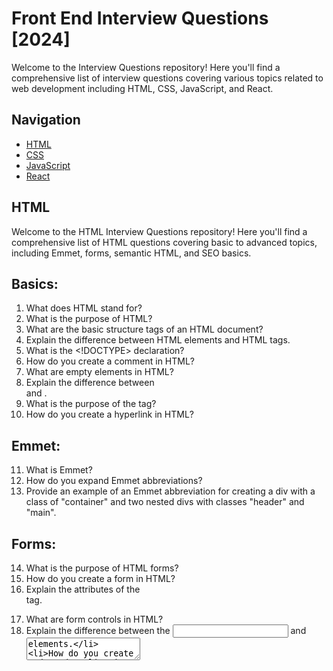 # Front End Interview Questions [2024]

Welcome to the Interview Questions repository! Here you'll find a comprehensive list of interview questions covering various topics related to web development including HTML, CSS, JavaScript, and React.

## Navigation

- [HTML](#html)
- [CSS](#css)
- [JavaScript](#javascript)
- [React](#react)

## HTML <a name="html"></a>

Welcome to the HTML Interview Questions repository! Here you'll find a comprehensive list of HTML questions covering basic to advanced topics, including Emmet, forms, semantic HTML, and SEO basics.

## Basics:

1. What does HTML stand for?
2. What is the purpose of HTML?
3. What are the basic structure tags of an HTML document?
4. Explain the difference between HTML elements and HTML tags.
5. What is the <!DOCTYPE> declaration?
6. How do you create a comment in HTML?
7. What are empty elements in HTML?
8. Explain the difference between <div> and <span>.
9. What is the purpose of the <meta> tag?
10. How do you create a hyperlink in HTML?

## Emmet:

11. What is Emmet?
12. How do you expand Emmet abbreviations?
13. Provide an example of an Emmet abbreviation for creating a div with a class of "container" and two nested divs with classes "header" and "main".

## Forms:

14. What is the purpose of HTML forms?
15. How do you create a form in HTML?
16. Explain the attributes of the <form> tag.
17. What are form controls in HTML?
18. Explain the difference between the <input> and <textarea> elements.
19. How do you create a drop-down list in HTML?
20. Explain the purpose of the "required" attribute in form elements.
21. What is the difference between the "GET" and "POST" methods in form submission?

## Semantic HTML:

22. What is semantic HTML?
23. Provide examples of semantic HTML tags.
24. Why is semantic HTML important for accessibility and SEO?
25. Explain the purpose of the <header>, <footer>, <nav>, and <article> tags.
26. How does semantic HTML improve website structure and readability?

## SEO Basics:

27. What is SEO?
28. How does HTML structure affect SEO?
29. Explain the importance of using descriptive <title> tags.
30. What is the purpose of the <meta name="description"> tag?
31. How do you create a proper HTML hierarchy for SEO?
32. Explain the significance of using alt attributes in <img> tags for SEO.
33. How can structured data markup benefit SEO?

## Advanced:

34. What are HTML5 semantic elements?
35. Explain the difference between HTML and XHTML.
36. How do you embed audio and video in HTML?
37. What is the purpose of the <canvas> element?
38. How do you embed SVG (Scalable Vector Graphics) in HTML?
39. What is the purpose of the <iframe> element?
40. Explain the concept of web accessibility and how HTML supports it.
41. How can you implement responsive design using HTML?
42. What is the purpose of the "aria-" attributes in HTML?
43. How do you use the `<details>` and `<summary>` elements in HTML?
44. Explain the purpose of the <picture> element and its attributes.
45. What is the purpose of the <figure> and <figcaption> elements?
46. How do you create a custom data attribute in HTML?

## Miscellaneous:

47. What is the purpose of the <script> tag in HTML?
48. How do you embed external scripts in HTML?
49. Explain the difference between inline and external CSS.
50. What is the purpose of the <link> tag in HTML?
51. How do you embed fonts in HTML?
52. What is the purpose of the <style> tag in HTML?
53. How do you create a horizontal line in HTML?
54. Explain the purpose of the <base> tag.
55. How do you create a table in HTML?
56. What are the different types of lists in HTML?
57. How do you create a definition list in HTML?
58. Explain the purpose of the <abbr> and <cite> tags.

## HTML5 APIs:

59. What are HTML5 Web Storage APIs?
60. Explain the difference between localStorage and sessionStorage.
61. What is the Geolocation API in HTML5?
62. How do you use the Canvas API in HTML5?
63. What is the purpose of the Drag and Drop API in HTML5?
64. Explain the concept of Web Workers in HTML5.

## Advanced CSS with HTML:

65. How do you link CSS to HTML?
66. What is the CSS box model?
67. Explain the purpose of CSS Flexbox and Grid layouts.
68. How do you create CSS animations in HTML?
69. What is the purpose of CSS preprocessors like Sass and LESS?
70. How can you use media queries in HTML to create responsive designs?
71. What are CSS frameworks and how do they benefit HTML development?

## SEO Optimization:

72. How can you optimize images for SEO?
73. What is the purpose of a sitemap.xml file in SEO?
74. Explain the concept of canonical URLs and their importance in SEO.
75. How do you create SEO-friendly URLs in HTML?

Feel free to use these questions for interviews, study, or reference purposes. Good luck!

# HTML Interview Questions

Welcome to the HTML Interview Questions repository! Here you'll find a comprehensive list of HTML questions covering basic to advanced topics, including Emmet, forms, semantic HTML, and SEO basics.

## Basics:

1. What does HTML stand for?
2. What is the purpose of HTML?
3. What are the basic structure tags of an HTML document?
4. Explain the difference between HTML elements and HTML tags.
5. What is the <!DOCTYPE> declaration?
6. How do you create a comment in HTML?
7. What are empty elements in HTML?
8. Explain the difference between <div> and <span>.
9. What is the purpose of the <meta> tag?
10. How do you create a hyperlink in HTML?

## Emmet:

11. What is Emmet?
12. How do you expand Emmet abbreviations?
13. Provide an example of an Emmet abbreviation for creating a div with a class of "container" and two nested divs with classes "header" and "main".

## Forms:

14. What is the purpose of HTML forms?
15. How do you create a form in HTML?
16. Explain the attributes of the <form> tag.
17. What are form controls in HTML?
18. Explain the difference between the <input> and <textarea> elements.
19. How do you create a drop-down list in HTML?
20. Explain the purpose of the "required" attribute in form elements.
21. What is the difference between the "GET" and "POST" methods in form submission?

## Semantic HTML:

22. What is semantic HTML?
23. Provide examples of semantic HTML tags.
24. Why is semantic HTML important for accessibility and SEO?
25. Explain the purpose of the <header>, <footer>, <nav>, and <article> tags.
26. How does semantic HTML improve website structure and readability?

## SEO Basics:

27. What is SEO?
28. How does HTML structure affect SEO?
29. Explain the importance of using descriptive <title> tags.
30. What is the purpose of the <meta name="description"> tag?
31. How do you create a proper HTML hierarchy for SEO?
32. Explain the significance of using alt attributes in <img> tags for SEO.
33. How can structured data markup benefit SEO?

## Advanced:

34. What are HTML5 semantic elements?
35. Explain the difference between HTML and XHTML.
36. How do you embed audio and video in HTML?
37. What is the purpose of the <canvas> element?
38. How do you embed SVG (Scalable Vector Graphics) in HTML?
39. What is the purpose of the <iframe> element?
40. Explain the concept of web accessibility and how HTML supports it.
41. How can you implement responsive design using HTML?
42. What is the purpose of the "aria-" attributes in HTML?
43. How do you use the <details> and <summary> elements in HTML?
44. Explain the purpose of the <picture> element and its attributes.
45. What is the purpose of the <figure> and <figcaption> elements?
46. How do you create a custom data attribute in HTML?

## Miscellaneous:

47. What is the purpose of the <script> tag in HTML?
48. How do you embed external scripts in HTML?
49. Explain the difference between inline and external CSS.
50. What is the purpose of the <link> tag in HTML?
51. How do you embed fonts in HTML?
52. What is the purpose of the <style> tag in HTML?
53. How do you create a horizontal line in HTML?
54. Explain the purpose of the <base> tag.
55. How do you create a table in HTML?
56. What are the different types of lists in HTML?
57. How do you create a definition list in HTML?
58. Explain the purpose of the <abbr> and <cite> tags.

## HTML5 APIs:

59. What are HTML5 Web Storage APIs?
60. Explain the difference between localStorage and sessionStorage.
61. What is the Geolocation API in HTML5?
62. How do you use the Canvas API in HTML5?
63. What is the purpose of the Drag and Drop API in HTML5?
64. Explain the concept of Web Workers in HTML5.

## Advanced CSS with HTML:

65. How do you link CSS to HTML?
66. What is the CSS box model?
67. Explain the purpose of CSS Flexbox and Grid layouts.
68. How do you create CSS animations in HTML?
69. What is the purpose of CSS preprocessors like Sass and LESS?
70. How can you use media queries in HTML to create responsive designs?
71. What are CSS frameworks and how do they benefit HTML development?

## SEO Optimization:

72. How can you optimize images for SEO?
73. What is the purpose of a sitemap.xml file in SEO?
74. Explain the concept of canonical URLs and their importance in SEO.
75. How do you create SEO-friendly URLs in HTML?

Feel free to use these questions for interviews, study, or reference purposes. Good luck!
